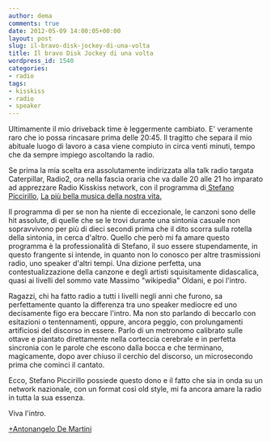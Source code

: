 ```yaml
---
author: dema
comments: true
date: 2012-05-09 14:00:05+00:00
layout: post
slug: il-bravo-disk-jockey-di-una-volta
title: Il bravo Disk Jockey di una volta
wordpress_id: 1540
categories:
- radio
tags:
- kisskiss
- radio
- speaker
---
```


Ultimamente il mio driveback time è leggermente cambiato. E' veramente raro che io possa rincasare prima delle 20:45. Il tragitto che separa il mio abituale luogo di lavoro a casa viene compiuto in circa venti minuti, tempo che da sempre impiego ascoltando la radio.

Se prima la mia scelta era assolutamente indirizzata alla talk radio targata Caterpillar, Radio2, ora nella fascia oraria che va dalle 20 alle 21 ho imparato ad apprezzare Radio Kisskiss network, con il programma di[ Stefano Piccirillo](http://www.facebook.com/stefano.piccirillo.96), [La più bella musica della nostra vita.](http://www.kisskiss.it/Radio/programmi/La-piu-bella-musica-della-nostra-vita.html)

Il programma di per se non ha niente di eccezionale, le canzoni sono delle hit assolute, di quelle che se le trovi durante una sintonia casuale non sopravvivono per più di dieci secondi prima che il dito scorra sulla rotella della sintonia, in cerca d'altro. Quello che però mi fa amare questo programma è la professionalità di Stefano, il suo essere stupendamente, in questo frangente si intende, in quanto non lo conosco per altre trasmissioni radio, uno speaker d'altri tempi. Una dizione perfetta, una contestualizzazione della canzone e degli artisti squisitamente didascalica, quasi ai livelli del sommo vate Massimo "wikipedia" Oldani, e poi l'intro.

Ragazzi, chi ha fatto radio a tutti i livelli negli anni che furono, sa perfettamente quanto la differenza tra uno speaker mediocre ed uno decisamente figo era beccare l'intro. Ma non sto parlando di beccarlo con esitazioni o tentennamenti, oppure, ancora peggio, con prolungamenti artificiosi del discorso in essere. Parlo di un metronomo calibrato sulle ottave e piantato direttamente nella corteccia cerebrale e in perfetta sincronia con le parole che escono dalla bocca e che terminano, magicamente, dopo aver chiuso il cerchio del discorso, un microsecondo prima che cominci il cantato.

Ecco, Stefano Piccirillo possiede questo dono e il fatto che sia in onda su un network nazionale, con un format così old style, mi fa ancora amare la radio in tutta la sua essenza.

Viva l'intro.

[+Antonangelo De Martini](https://plus.google.com/106700489171066016161/about?rel=author)
